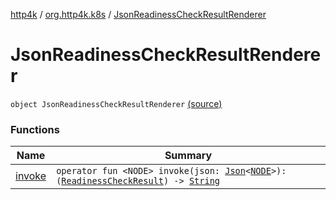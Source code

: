 [http4k](../../index.md) / [org.http4k.k8s](../index.md) / [JsonReadinessCheckResultRenderer](./index.md)

# JsonReadinessCheckResultRenderer

`object JsonReadinessCheckResultRenderer` [(source)](https://github.com/http4k/http4k/blob/master/http4k-k8s/src/main/kotlin/org/http4k/k8s/ReadinessCheckResultRenderer.kt#L17)

### Functions

| Name | Summary |
|---|---|
| [invoke](invoke.md) | `operator fun <NODE> invoke(json: `[`Json`](../../org.http4k.format/-json/index.md)`<`[`NODE`](invoke.md#NODE)`>): (`[`ReadinessCheckResult`](../-readiness-check-result/index.md)`) -> `[`String`](https://kotlinlang.org/api/latest/jvm/stdlib/kotlin/-string/index.html) |
